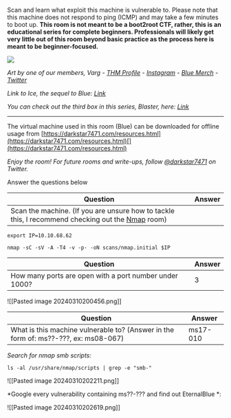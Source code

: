 Scan and learn what exploit this machine is vulnerable to. Please note that this machine does not respond to ping (ICMP) and may take a few minutes to boot up. **This room is not meant to be a boot2root CTF, rather, this is an educational series for complete beginners. Professionals will likely get very little out of this room beyond basic practice as the process here is meant to be beginner-focused.** 

![](https://i.imgur.com/NhZIt9S.png)

_Art by one of our members, Varg - [THM Profile](https://tryhackme.com/p/Varg) - [Instagram](https://www.instagram.com/varghalladesign/) - [Blue Merch](https://www.redbubble.com/shop/ap/53637482) - [Twitter](https://twitter.com/Vargnaar)_

  

_Link to Ice, the sequel to Blue: [Link](https://tryhackme.com/room/ice)_

_You can check out the third box in this series, Blaster, here: [Link](https://tryhackme.com/room/blaster)_

-----------------------------------------

  

The virtual machine used in this room (Blue) can be downloaded for offline usage from [https://darkstar7471.com/resources.html](https://darkstar7471.com/resources.html)[](https://darkstar7471.com/resources.html)

  

_Enjoy the room! For future rooms and write-ups, follow [@darkstar7471](https://twitter.com/darkstar7471) on Twitter._

Answer the questions below

| Question                                                                                                                                   | Answer |
| ------------------------------------------------------------------------------------------------------------------------------------------ | ------ |
| Scan the machine. (If you are unsure how to tackle this, I recommend checking out the [Nmap](https://tryhackme.com/room/furthernmap) room) |        |

```
export IP=10.10.68.62
```

```
nmap -sC -sV -A -T4 -v -p- -oN scans/nmap.initial $IP
```


| Question                                               | Answer |
| ------------------------------------------------------ | ------ |
| How many ports are open with a port number under 1000? | 3      |

![[Pasted image 20240310200456.png]]


| Question                                                                            | Answer   |
| ----------------------------------------------------------------------------------- | -------- |
| What is this machine vulnerable to? (Answer in the form of: ms??-???, ex: ms08-067) | ms17-010 |
*Search for nmap smb scripts:*

```
ls -al /usr/share/nmap/scripts | grep -e "smb-"
```

![[Pasted image 20240310202211.png]]

*Google every vulnerability containing ms??-??? and find out EternalBlue *:

![[Pasted image 20240310202619.png]]